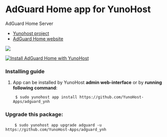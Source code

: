 # AdGuard Home app for YunoHost
AdGuard Home Server

- [Yunohost project](https://yunohost.org)
- [AdGuard Home website](https://github.com/AdguardTeam/AdGuardHome)

![](https://camo.githubusercontent.com/c6c427a65dd6a52d092015fff9205e148130aa94/68747470733a2f2f63646e2e616467756172642e636f6d2f7075626c69632f416467756172642f436f6d6d6f6e2f616467756172645f686f6d652e737667)


[![Install AdGuard Home with YunoHost](https://install-app.yunohost.org/install-with-yunohost.png)](https://install-app.yunohost.org/?app=adguard)

### Installing guide

 1. App can be installed by YunoHost **admin web-interface** or by **running following command**:

         $ sudo yunohost app install https://github.com/YunoHost-Apps/adguard_ynh

 
### Upgrade this package:

        $ sudo yunohost app upgrade adguard -u https://github.com/YunoHost-Apps/adguard_ynh

